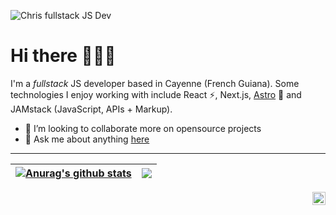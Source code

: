 ![Chris fullstack JS Dev](https://pbs.twimg.com/profile_banners/913885097811726336/1628985259/1500x500)

# Hi there 👋✨✨

I'm a *fullstack* JS developer based in Cayenne (French Guiana). Some technologies I enjoy working with include React ⚡, Next.js, [Astro](https://astro.build/) :rocket: and JAMstack (JavaScript, APIs + Markup).

- 👯 I’m looking to collaborate more on opensource projects
- 💬 Ask me about anything [here](https://github.com/spidergon/spidergon/issues)

---

<!--
[here](https://twitter.com/chrisservius)
<img width="100%" src="https://github-readme-stats.vercel.app/api?username=spidergon&count_private=true&show_icons=true&hide=stars&theme=tokyonight" />
-->

| <a href="https://github.com/anuraghazra/github-readme-stats"><img align="center" src="https://github-readme-stats.vercel.app/api?username=spidergon&show_icons=true&include_all_commits=true&theme=buefy&hide_border=true&hide=stars,contribs&count_private=true" alt="Anurag's github stats" /></a> | <a href="https://github.com/anuraghazra/github-readme-stats"><img align="center" src="https://github-readme-stats.vercel.app/api/top-langs/?username=spidergon&layout=compact&theme=buefy&hide_border=true&langs_count=8" /></a> |
| ------------- | ------------- |

<!--
[![Top Langs](https://github-readme-stats.vercel.app/api/top-langs/?username=spidergon&layout=compact&langs_count=8)](https://github.com/anuraghazra/github-readme-stats)
-->

<!--
**spidergon/spidergon** is a ✨ _special_ ✨ repository because its `README.md` (this file) appears on your GitHub profile.

Here are some ideas to get you started:

- 🌱 I’m currently learning ...
- 👯 I’m looking to collaborate on ...
- 🤔 I’m looking for help with ...
- 💬 Ask me about ...
- 😄 Pronouns: ...
- ⚡ Fun fact: ...
-->

<a href="https://twitter.com/chrisservius">
  <img align="right" alt="Christopher Servius | Twitter" width="21px" src="https://raw.githubusercontent.com/anuraghazra/anuraghazra/master/assets/twitter.svg" />
</a>
